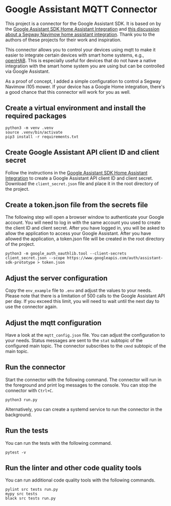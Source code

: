 # Google Assistant MQTT Connector

This project is a connector for the Google Assistant SDK. It is based on by the [Google Assistant SDK Home Assistant Integration](https://www.home-assistant.io/integrations/google_assistant_sdk) and [this discussion about a Segway Navimow home assistant integration](https://community.home-assistant.io/t/segway-navimow/435023/1). Thank you to the authors of these projects for their work and inspiration.

This connector allows you to control your devices using mqtt to make it easier to integrate certain devices with smart home systems, e.g., [openHAB](https://www.openhab.org). This is especially useful for devices that do not have a native integration with the smart home system you are using but can be controlled via Google Assistant.

As a proof of concept, I added a simple configuration to control a Segway Navimow i105 mower. If your device has a Google Home integration, there's a good chance that this connector will work for you as well.

## Create a virtual environment and install the required packages

```
python3 -m venv .venv
source .venv/bin/activate
pip3 install -r requirements.txt
```

## Create Google Assistant API client ID and client secret

Follow the instructions in the [Google Assistant SDK Home Assistant Integration](https://www.home-assistant.io/integrations/google_assistant_sdk#scenario-2-you-do-not-have-credentials-set-up-yet) to create a Google Assistant API client ID and client secret. Download the `client_secret.json` file and place it in the root directory of the project.

## Create a token.json file from the secrets file

The following step will open a browser window to authenticate your Google account. You will need to log in with the same account you used to create the client ID and client secret. After you have logged in, you will be asked to allow the application to access your Google Assistant. After you have allowed the application, a token.json file will be created in the root directory of the project.

```
python3 -m google_auth_oauthlib.tool --client-secrets client_secret.json --scope https://www.googleapis.com/auth/assistant-sdk-prototype > token.json
```

## Adjust the server configuration

Copy the `env_example` file to `.env` and adjust the values to your needs. Please note that there is a limitation of 500 calls to the Google Assistant API per day. If you exceed this limit, you will need to wait until the next day to use the connector again.

## Adjust the mqtt configuration

Have a look at the `mqtt_config.json` file. You can adjust the configuration to your needs. Status messages are sent to the `stat` subtopic of the configured main topic. The connector subscribes to the `cmnd` subtopic of the main topic.

## Run the connector

Start the connector with the following command. The connector will run in the foreground and print log messages to the console. You can stop the connector with `Ctrl+C`.

```
python3 run.py
```

Alternatively, you can create a systemd service to run the connector in the background. 

## Run the tests

You can run the tests with the following command.

```
pytest -v
```

## Run the linter and other code quality tools

You can run additional code quality tools with the following commands.

```
pylint src tests run.py
mypy src tests
black src tests run.py
```